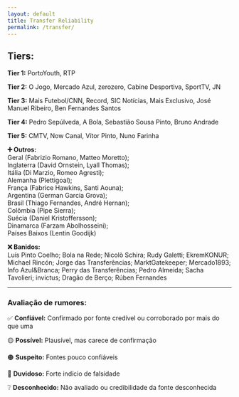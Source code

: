 ```yaml
---
layout: default
title: Transfer Reliability
permalink: /transfer/
---
```




## Tiers:

**Tier 1:** PortoYouth, RTP

**Tier 2:** O Jogo, Mercado Azul, zerozero, Cabine Desportiva, SportTV, JN

**Tier 3:** Mais Futebol/CNN, Record, SIC Notícias, Mais Exclusivo, José Manuel Ribeiro, Ben Fernandes Santos

**Tier 4:** Pedro Sepúlveda, A Bola, Sebastião Sousa Pinto, Bruno Andrade

**Tier 5:** CMTV, Now Canal, Vítor Pinto, Nuno Farinha


**➕ Outros:**  
Geral (Fabrizio Romano, Matteo Moretto);  
Inglaterra (David Ornstein, Lyall Thomas);  
Itália (Di Marzio, Romeo Agresti);  
Alemanha (Plettigoal);  
França (Fabrice Hawkins, Santi Aouna);  
Argentina (German Garcia Grova);  
Brasil (Thiago Fernandes, André Hernan);  
Colômbia (Pipe Sierra);  
Suécia (Daniel Kristoffersson);  
Dinamarca (Farzam Abolhosseini);  
Países Baixos (Lentin Goodijk)


**❌ Banidos:**  
Luís Pinto Coelho; Bola na Rede; Nicolò Schira; Rudy Galetti; EkremKONUR; Michael Rincón; Jorge das Transferências; MarktGatekeeper; Mercado1893; Info Azul&Branca; Perry das Transferências; Pedro Almeida; Sacha Tavolieri; invictus; Dragão de Berço; Rúben Fernandes


___


### Avaliação de rumores:

✅ **Confiável:** Confirmado por fonte credível ou corroborado por mais do que uma

🟡 **Possível:** Plausível, mas carece de confirmação

🟠 **Suspeito:** Fontes pouco confiáveis

🔴 **Duvidoso:** Forte indício de falsidade

❔ **Desconhecido:** Não avaliado ou credibilidade da fonte desconhecida
